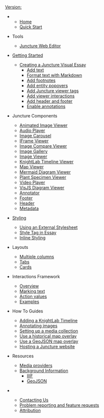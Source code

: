 [Version: <ve-version></ve-version>](https://github.com/orgs/juncture-digital/discussions/4)

<ve-auth></ve-auth>

- 
  - [Home](/)
  - [Quick Start](/docs/quick-start)

- Tools
  - [Juncture Web Editor](/docs/embedded-editor)
  
- [Getting Started](/docs/getting-started)
  - [Creating a Juncture Visual Essay](/docs/getting-started?id=creating-an-essay)
    - [Add text](/docs/getting-started?id=_1-add-text)
    - [Format text with Markdown](/docs/getting-started?id=_2-format-text-with-markdown)
    - [Add footnotes](/docs/getting-started?id=_3-add-footnotes)
    - [Add entity popovers](/docs/getting-started?id=_4-add-entity-popovers)
    - [Add Juncture viewer tags](/docs/getting-started?id=_5-add-juncture-viewer-tags)
    - [Add viewer interactions](/docs/getting-started?id=_6-add-viewer-interactions)
    - [Add header and footer](/docs/getting-started?id=_7-add-header-and-footer)
    - [Enable annotations](/docs/getting-started?id=_8-enable-annotations)

- Juncture Components
  - [Animated Image Viewer](/docs/components/animated-image-viewer)
  - [Audio Player](/docs/components/audio-player)
  - [Image Carousel](/docs/components/image-carousel)
  - [IFrame Viewer](/docs/components/iframe-viewer)
  - [Image Compare Viewer](/docs/components/image-compare-viewer)
  - [Image Gallery](/docs/components/image-gallery)
  - [Image Viewer](/docs/components/image-viewer)
  - [KnightLab Timeline Viewer](/docs/components/knightlab-timeline-viewer)
  - [Map Viewer](/docs/components/map-viewer)
  - [Mermaid Diagram Viewer](/docs/components/mermaid-diagram-viewer)
  - [Plant Specimen Viewer](/docs/components/plant-specimen-viewer)
  - [Video Player](/docs/components/video-player)
  - [VisJS Diagram Viewer](/docs/components/visjs-diagram-viewer)
  - [Annotator](/docs/components/annotate)
  - [Footer](/docs/components/footer)
  - [Header](/docs/components/header)
  - [Metadata](/docs/components/meta)

- [Styling](/docs/styling/)
  - [Using an External Stylesheet](/docs/styling/?id=reference-an-external-stylesheet)
  - [Style Tag in Essay](/docs/styling/?id=style-tag-in-essay)
  - [Inline Styling](/docs/styling/?id=in-line-element-styling)

- Layouts
  - [Multiple columns](/docs/layouts/multiple-columns)
  - [Tabs](/docs/layouts/tabs)
  - [Cards](/docs/layouts/cards)

- Interactions Framework
  - [Overview](/docs/actions?id=overview)
  - [Marking text](/docs/actions?id=marking-text)
  - [Action values](/docs/actions?id=getting-action-values)
  - [Examples](/docs/actions?id=examples)

- How To Guides
  - [Adding a KnightLab Timeline](/docs/howto/knightlab-timeline)
  - [Annotating images](/docs/howto/annotate-images)
  - [Setting up a media collection](/docs/howto/setup-media-collection)
  - [Use a historical map overlay](/docs/howto/use-historic-maps)
  - [Use a GeoJSON map overlay](/docs/howto/geojson-overlay)
  - [Hosting a Juncture website](/docs/howto/hosting)

- Resources
  - [Media providers](/docs/resources/media)
  - [Background Information](/docs/resources/background)
    - [IIIF](/docs/resources/background?id=iiif)
    - [GeoJSON](/docs/resources/background?id=geojson)

- &nbsp;
  - [Contacting Us](/docs/contact)
  - [Problem reporting and feature requests](/docs/issues)
  - [Attribution](/docs/attribution)
